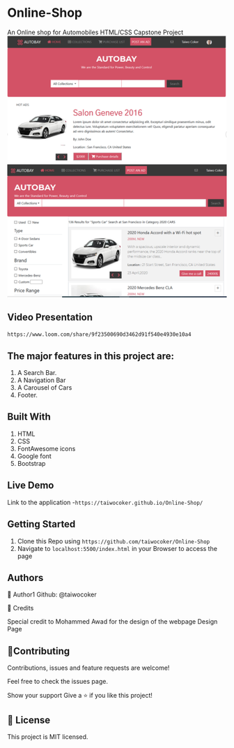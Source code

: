 # Online-Shop
An Online shop for Automobiles
HTML/CSS Capstone Project 
![A Snapshot of the AutoBay's page](/images/snapshot.PNG)
![A Snapshot of the Search page](/images/snapshot1.PNG)

## Video Presentation
`https://www.loom.com/share/9f23500690d3462d91f540e4930e10a4`

## The major features in this project are:

1.  A Search Bar.
2.  A Navigation Bar
3.  A Carousel of Cars
4.  Footer.

## Built With

1. HTML
2. CSS
3. FontAwesome icons
4. Google font
5. Bootstrap

## Live Demo

Link to the application -`https://taiwocoker.github.io/Online-Shop/`

## Getting Started

1. Clone this Repo using `https://github.com/taiwocoker/Online-Shop`
2. Navigate to `localhost:5500/index.html` in your Browser to access the page

## Authors

👤 Author1
   Github: @taiwocoker

🤝 Credits

Special credit to Mohammed Awad for the design of the webpage Design Page

## 🤝Contributing

Contributions, issues and feature requests are welcome!

Feel free to check the issues page.

Show your support
Give a ⭐️ if you like this project!

## 📝 License

This project is MIT licensed.
